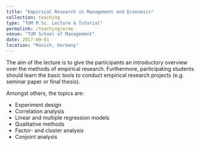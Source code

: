 ```yaml
---
title: "Empirical Research in Management and Economics"
collection: teaching
type: "TUM M.Sc. Lecture & Tutorial"
permalink: /teaching/erme
venue: "TUM School of Management"
date: 2017-09-01
location: "Munich, Germany"
---
```


The aim of the lecture is to give the participants an introductory overview over the methods of empirical research.
Furthermore, participating students should learn the basic tools to conduct empirical research projects (e.g. seminar paper or final thesis).

Amongst others, the topics are:
- Experiment design
- Correlation analysis
- Linear and multiple regression models
- Qualitative methods
- Factor- and cluster analysis
- Conjoint analysis

